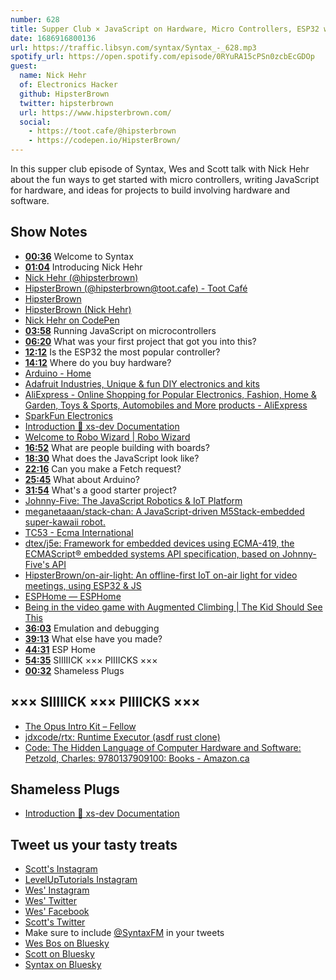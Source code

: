 ```yaml
---
number: 628
title: Supper Club × JavaScript on Hardware, Micro Controllers, ESP32 with Nick Hehr
date: 1686916800136
url: https://traffic.libsyn.com/syntax/Syntax_-_628.mp3
spotify_url: https://open.spotify.com/episode/0RYuRA15cPSn0zcbEcGDOp
guest:
  name: Nick Hehr
  of: Electronics Hacker
  github: HipsterBrown
  twitter: hipsterbrown
  url: https://www.hipsterbrown.com/
  social:
    - https://toot.cafe/@hipsterbrown
    - https://codepen.io/HipsterBrown/
---
```


In this supper club episode of Syntax, Wes and Scott talk with Nick Hehr about the fun ways to get started with micro controllers, writing JavaScript for hardware, and ideas for projects to build involving hardware and software.

## Show Notes

- **[00:36](#t=00:36)** Welcome to Syntax
- **[01:04](#t=01:04)** Introducing Nick Hehr
- [Nick Hehr (@hipsterbrown)](https://twitter.com/hipsterbrown?lang=en)
- [HipsterBrown (@hipsterbrown@toot.cafe) - Toot Café](https://toot.cafe/@hipsterbrown)
- [HipsterBrown](https://www.hipsterbrown.com/)
- [HipsterBrown (Nick Hehr)](https://github.com/HipsterBrown)
- [Nick Hehr on CodePen](https://codepen.io/HipsterBrown/)
- **[03:58](#t=03:58)** Running JavaScript on microcontrollers
- **[06:20](#t=06:20)** What was your first project that got you into this?
- **[12:12](#t=12:12)** Is the ESP32 the most popular controller?
- **[14:12](#t=14:12)** Where do you buy hardware?
- [Arduino - Home](https://www.arduino.cc/)
- [Adafruit Industries, Unique & fun DIY electronics and kits](https://www.adafruit.com/)
- [AliExpress - Online Shopping for Popular Electronics, Fashion, Home & Garden, Toys & Sports, Automobiles and More products - AliExpress](https://www.aliexpress.com/)
- [SparkFun Electronics](https://www.sparkfun.com/)
- [Introduction 🚀 xs-dev Documentation](https://xs-dev.js.org/en/introduction/)
- [Welcome to Robo Wizard | Robo Wizard](https://robo-wizard.js.org/)
- **[16:52](#t=16:52)** What are people building with boards?
- **[18:30](#t=18:30)** What does the JavaScript look like?
- **[22:16](#t=22:16)** Can you make a Fetch request?
- **[25:45](#t=25:45)** What about Arduino?
- **[31:54](#t=31:54)** What's a good starter project?
- [Johnny-Five: The JavaScript Robotics & IoT Platform](https://johnny-five.io/)
- [meganetaaan/stack-chan: A JavaScript-driven M5Stack-embedded super-kawaii robot.](https://github.com/meganetaaan/stack-chan/tree/dev/v1.0)
- [TC53 - Ecma International](https://www.ecma-international.org/technical-committees/tc53/)
- [dtex/j5e: Framework for embedded devices using ECMA-419, the ECMAScript® embedded systems API specification, based on Johnny-Five's API](https://github.com/dtex/j5e)
- [HipsterBrown/on-air-light: An offline-first IoT on-air light for video meetings, using ESP32 & JS](https://github.com/HipsterBrown/on-air-light)
- [ESPHome — ESPHome](https://esphome.io/)
- [Being in the video game with Augmented Climbing | The Kid Should See This](https://thekidshouldseethis.com/post/be-the-video-game-with-augmented-climbing)
- **[36:03](#t=36:03)** Emulation and debugging
- **[39:13](#t=39:13)** What else have you made?
- **[44:31](#t=44:31)** ESP Home
- **[54:35](#t=54:35)** SIIIIICK ××× PIIIICKS ×××
- **[00:32](#t=00:32)** Shameless Plugs

## ××× SIIIIICK ××× PIIIICKS ×××

- [The Opus Intro Kit – Fellow](https://fellowproducts.com/products/the-opus-intro-kit?variant=41516160385124)
- [jdxcode/rtx: Runtime Executor (asdf rust clone)](https://github.com/jdxcode/rtx)
- [Code: The Hidden Language of Computer Hardware and Software: Petzold, Charles: 9780137909100: Books - Amazon.ca](https://www.amazon.ca/dp/0137909101?crid=2QRJ0XCK7OHGB&keywords=Code:+The+Hidden+Language+of+Computer+Hardware+and+Software&sprefix=code+the+hidden+language+of+computer+hardware+and+software+,aps,108&language=en_US&sr=8-1&linkCode=gs2&linkId=ea6a456d08c423866beeb49df1eae111&tag=isi777-20)

## Shameless Plugs

- [Introduction 🚀 xs-dev Documentation](https://xs-dev.js.org/en/introduction/)

## Tweet us your tasty treats

- [Scott's Instagram](https://www.instagram.com/stolinski/)
- [LevelUpTutorials Instagram](https://www.instagram.com/LevelUpTutorials/)
- [Wes' Instagram](https://www.instagram.com/wesbos/)
- [Wes' Twitter](https://twitter.com/wesbos)
- [Wes' Facebook](https://www.facebook.com/wesbos.developer)
- [Scott's Twitter](https://twitter.com/stolinski)
- Make sure to include [@SyntaxFM](https://twitter.com/SyntaxFM) in your tweets
- [Wes Bos on Bluesky](https://bsky.app/profile/wesbos.com)
- [Scott on Bluesky](https://bsky.app/profile/tolin.ski)
- [Syntax on Bluesky](https://bsky.app/profile/syntax.fm)
